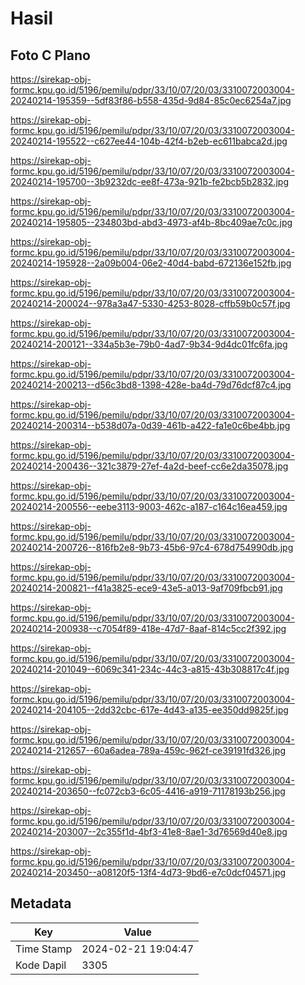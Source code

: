 # Hasil

## Foto C Plano

https://sirekap-obj-formc.kpu.go.id/5196/pemilu/pdpr/33/10/07/20/03/3310072003004-20240214-195359--5df83f86-b558-435d-9d84-85c0ec6254a7.jpg

https://sirekap-obj-formc.kpu.go.id/5196/pemilu/pdpr/33/10/07/20/03/3310072003004-20240214-195522--c627ee44-104b-42f4-b2eb-ec611babca2d.jpg

https://sirekap-obj-formc.kpu.go.id/5196/pemilu/pdpr/33/10/07/20/03/3310072003004-20240214-195700--3b9232dc-ee8f-473a-921b-fe2bcb5b2832.jpg

https://sirekap-obj-formc.kpu.go.id/5196/pemilu/pdpr/33/10/07/20/03/3310072003004-20240214-195805--234803bd-abd3-4973-af4b-8bc409ae7c0c.jpg

https://sirekap-obj-formc.kpu.go.id/5196/pemilu/pdpr/33/10/07/20/03/3310072003004-20240214-195928--2a09b004-06e2-40d4-babd-672136e152fb.jpg

https://sirekap-obj-formc.kpu.go.id/5196/pemilu/pdpr/33/10/07/20/03/3310072003004-20240214-200024--978a3a47-5330-4253-8028-cffb59b0c57f.jpg

https://sirekap-obj-formc.kpu.go.id/5196/pemilu/pdpr/33/10/07/20/03/3310072003004-20240214-200121--334a5b3e-79b0-4ad7-9b34-9d4dc01fc6fa.jpg

https://sirekap-obj-formc.kpu.go.id/5196/pemilu/pdpr/33/10/07/20/03/3310072003004-20240214-200213--d56c3bd8-1398-428e-ba4d-79d76dcf87c4.jpg

https://sirekap-obj-formc.kpu.go.id/5196/pemilu/pdpr/33/10/07/20/03/3310072003004-20240214-200314--b538d07a-0d39-461b-a422-fa1e0c6be4bb.jpg

https://sirekap-obj-formc.kpu.go.id/5196/pemilu/pdpr/33/10/07/20/03/3310072003004-20240214-200436--321c3879-27ef-4a2d-beef-cc6e2da35078.jpg

https://sirekap-obj-formc.kpu.go.id/5196/pemilu/pdpr/33/10/07/20/03/3310072003004-20240214-200556--eebe3113-9003-462c-a187-c164c16ea459.jpg

https://sirekap-obj-formc.kpu.go.id/5196/pemilu/pdpr/33/10/07/20/03/3310072003004-20240214-200726--816fb2e8-9b73-45b6-97c4-678d754990db.jpg

https://sirekap-obj-formc.kpu.go.id/5196/pemilu/pdpr/33/10/07/20/03/3310072003004-20240214-200821--f41a3825-ece9-43e5-a013-9af709fbcb91.jpg

https://sirekap-obj-formc.kpu.go.id/5196/pemilu/pdpr/33/10/07/20/03/3310072003004-20240214-200938--c7054f89-418e-47d7-8aaf-814c5cc2f392.jpg

https://sirekap-obj-formc.kpu.go.id/5196/pemilu/pdpr/33/10/07/20/03/3310072003004-20240214-201049--6069c341-234c-44c3-a815-43b308817c4f.jpg

https://sirekap-obj-formc.kpu.go.id/5196/pemilu/pdpr/33/10/07/20/03/3310072003004-20240214-204105--2dd32cbc-617e-4d43-a135-ee350dd9825f.jpg

https://sirekap-obj-formc.kpu.go.id/5196/pemilu/pdpr/33/10/07/20/03/3310072003004-20240214-212657--60a6adea-789a-459c-962f-ce39191fd326.jpg

https://sirekap-obj-formc.kpu.go.id/5196/pemilu/pdpr/33/10/07/20/03/3310072003004-20240214-203650--fc072cb3-6c05-4416-a919-71178193b256.jpg

https://sirekap-obj-formc.kpu.go.id/5196/pemilu/pdpr/33/10/07/20/03/3310072003004-20240214-203007--2c355f1d-4bf3-41e8-8ae1-3d76569d40e8.jpg

https://sirekap-obj-formc.kpu.go.id/5196/pemilu/pdpr/33/10/07/20/03/3310072003004-20240214-203450--a08120f5-13f4-4d73-9bd6-e7c0dcf04571.jpg


## Metadata

| Key        | Value               |
| ---------- | ------------------- |
| Time Stamp | 2024-02-21 19:04:47 |
| Kode Dapil | 3305                |



